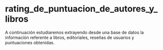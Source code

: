 # rating_de_puntuacion_de_autores_y_libros

A continuación estudiaremos extrayendo desde una base de datos la información referente a libros, editoriales, reseñas de usuarios y puntuaciones obtenidas.

